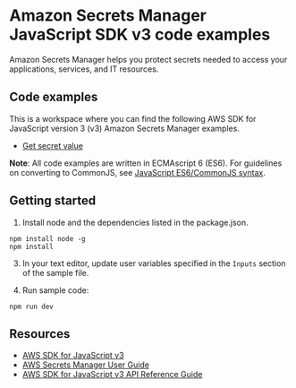 # Amazon Secrets Manager JavaScript SDK v3 code examples
Amazon Secrets Manager helps you protect secrets needed to access your applications, services, and IT resources.

## Code examples
This is a workspace where you can find the following AWS SDK for JavaScript version 3 (v3) Amazon Secrets Manager examples.
- [Get secret value](src/index.js)

**Note**: All code examples are written in ECMAscript 6 (ES6). For guidelines on converting to CommonJS, see
[JavaScript ES6/CommonJS syntax](https://docs.aws.amazon.com/sdk-for-javascript/v3/developer-guide/sdk-example-javascript-syntax.html).

## Getting started

1. Install node and the dependencies listed in the package.json.

```
npm install node -g 
npm install
```


3. In your text editor, update user variables specified in the ```Inputs``` section of the sample file.

4. Run sample code:
```
npm run dev
```

## Resources
- [AWS SDK for JavaScript v3](https://github.com/aws/aws-sdk-js-v3)
- [AWS Secrets Manager User Guide](https://docs.aws.amazon.com/secretsmanager/latest/userguide/manage_retrieve-secret.html)
- [AWS SDK for JavaScript v3 API Reference Guide](https://docs.aws.amazon.com/AWSJavaScriptSDK/v3/latest/clients/client-secrets-manager/index.html) 

